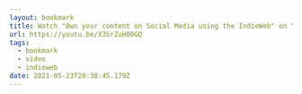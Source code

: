 ```yaml
---
layout: bookmark
title: Watch "Own your content on Social Media using the IndieWeb" on YouTube
url: https://youtu.be/X3SrZuH00GQ
tags:
  - bookmark
  - video
  - indieweb
date: 2021-05-23T20:38:45.179Z
---
```

 